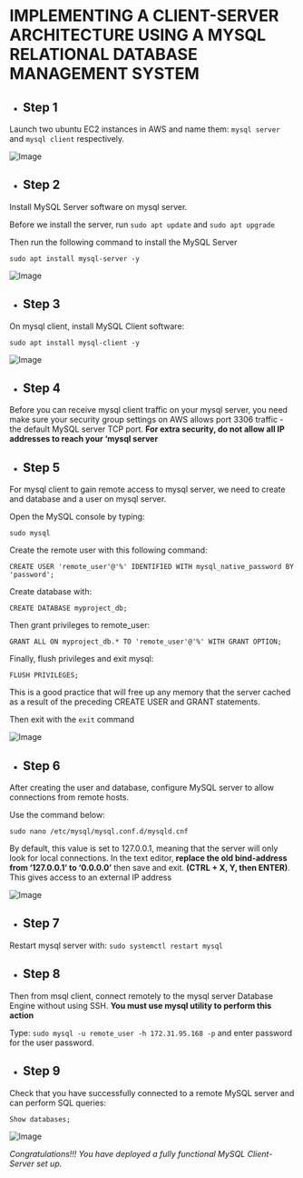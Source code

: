 # **IMPLEMENTING A CLIENT-SERVER ARCHITECTURE USING A MYSQL RELATIONAL DATABASE MANAGEMENT SYSTEM**


- ## **Step 1** 

Launch two ubuntu EC2 instances in AWS and name them: `mysql server` and `mysql client` respectively.

![Image](./Images/Screenshot_1.png)

- ## **Step 2** 

Install MySQL Server software on mysql server.

Before we install the server, run `sudo apt update` and `sudo apt upgrade`

Then run the following command to install the MySQL Server

`sudo apt install mysql-server -y`

![Image](./Images/Screenshot_2.png)

- ## **Step 3** 

On mysql client, install MySQL Client software: 

`sudo apt install mysql-client -y`

![Image](./Images/Screenshot_3.png)

- ## **Step 4**

Before you can receive mysql client traffic on your mysql server, you need make sure your security group settings on AWS allows port 3306 traffic - the default MySQL server TCP port.  **For extra security, do not allow all IP addresses to reach your ‘mysql server**


- ## **Step 5** 

For mysql client to gain remote access to mysql server, we need to create and database and a user on mysql server.

Open the MySQL console by typing:

`sudo mysql`

Create the remote user with this following command: 

`CREATE USER 'remote_user'@'%' IDENTIFIED WITH mysql_native_password BY 'password';`

Create database with:

`CREATE DATABASE myproject_db;`

Then grant privileges to remote_user: 

`GRANT ALL ON myproject_db.* TO 'remote_user'@'%' WITH GRANT OPTION;`

Finally, flush privileges and exit mysql:

`FLUSH PRIVILEGES;`

This is a good practice that will free up any memory that the server cached as a result of the preceding CREATE USER and GRANT statements.

Then exit with the `exit` command

![Image](./Images/Screenshot_4.png)

- ## **Step 6**

After creating the user and database, configure MySQL server to allow connections from remote hosts. 

Use the command below: 

`sudo nano /etc/mysql/mysql.conf.d/mysqld.cnf`

By default, this value is set to 127.0.0.1, meaning that the server will only look for local connections. In the text editor, **replace the old bind-address from ‘127.0.0.1’ to ‘0.0.0.0’** then save and exit. **(CTRL + X, Y, then ENTER)**. This gives access to an external IP address

![Image](./Images/Screenshot_5.png)

- ## **Step 7** 

Restart mysql server with: `sudo systemctl restart mysql`

- ## **Step 8** 

Then from msql client, connect remotely to the mysql server Database Engine without using SSH. **You must use mysql utility to perform this action** 

Type: `sudo mysql -u remote_user -h 172.31.95.168 -p` and enter password for the user password.

- ## **Step 9** 

Check that you have successfully connected to a remote MySQL server and can perform SQL queries:

`Show databases;`

![Image](./Images/Screenshot_6.png)

*Congratulations!!! You have deployed a fully functional MySQL Client-Server set up.*
